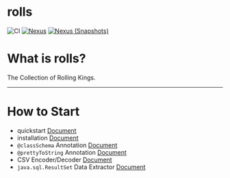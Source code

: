 # rolls

![CI][Badge-CI] [![Nexus][Badge-Releases]][Link-Releases] [![Nexus (Snapshots)][Badge-Snapshots]][Link-Snapshots]


[Badge-CI]: https://github.com/bitlap/rolls/actions/workflows/ScalaCI.yml/badge.svg
[Badge-Snapshots]: https://img.shields.io/nexus/s/org.bitlap/rolls-compiler-plugin_3?server=https%3A%2F%2Fs01.oss.sonatype.org
[Link-Snapshots]: https://s01.oss.sonatype.org/content/repositories/snapshots/org/bitlap/rolls-compiler-plugin_3
[Badge-Codecov]: https://codecov.io/gh/bitlap/rolls/branch/master/graph/badge.svg?token=IA596YRTOT
[Link-Codecov]: https://codecov.io/gh/bitlap/rolls
[Badge-Releases]: https://img.shields.io/nexus/r/org.bitlap/rolls-compiler-plugin_3?server=https%3A%2F%2Fs01.oss.sonatype.org
[Link-Releases]: https://s01.oss.sonatype.org/content/repositories/releases/org/bitlap/rolls-compiler-plugin_3/

# What is rolls?

The Collection of Rolling Kings.

----

# How to Start

- quickstart [Document](./docs/quickstart.md)
- installation [Document](./docs/installation.md)
- `@classSchema` Annotation [Document](./docs/classSchema_annotation.md)
- `@prettyToString` Annotation [Document](./docs/prettyToString_annotation.md)
- CSV Encoder/Decoder [Document](./docs/csv.md)
- `java.sql.ResultSet` Data Extractor [Document](./docs/resultset_x.md)